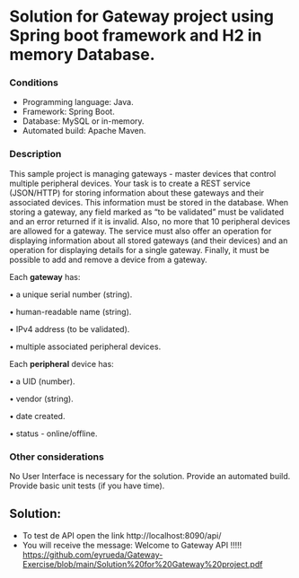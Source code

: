 # Solution for Gateway project using Spring boot framework and H2 in memory Database.

### Conditions
- Programming language: Java.
- Framework: Spring Boot.
- Database: MySQL or in-memory.
- Automated build: Apache Maven.

### Description
This sample project is managing gateways - master devices that control multiple peripheral devices.
Your task is to create a REST service (JSON/HTTP) for storing information about these gateways and their associated devices. 
This information must be stored in the database.
When storing a gateway, any field marked as “to be validated” must be validated and an error returned if it is invalid.
Also, no more that 10 peripheral devices are allowed for a gateway.
The service must also offer an operation for displaying information about all stored gateways (and their devices) and
an operation for displaying details for a single gateway. Finally, it must be possible to add and remove a device from a gateway.

Each **gateway** has:

• a unique serial number (string).

• human-readable name (string).

• IPv4 address (to be validated).

• multiple associated peripheral devices.

Each **peripheral** device has:

• a UID (number).

• vendor (string).

• date created.

• status - online/offline.

### Other considerations
No User Interface is necessary for the solution.
Provide an automated build.
Provide basic unit tests (if you have time).

## Solution:
- To test de API open the link http://localhost:8090/api/
- You will receive the message: Welcome to Gateway API !!!!!
https://github.com/eyrueda/Gateway-Exercise/blob/main/Solution%20for%20Gateway%20project.pdf

